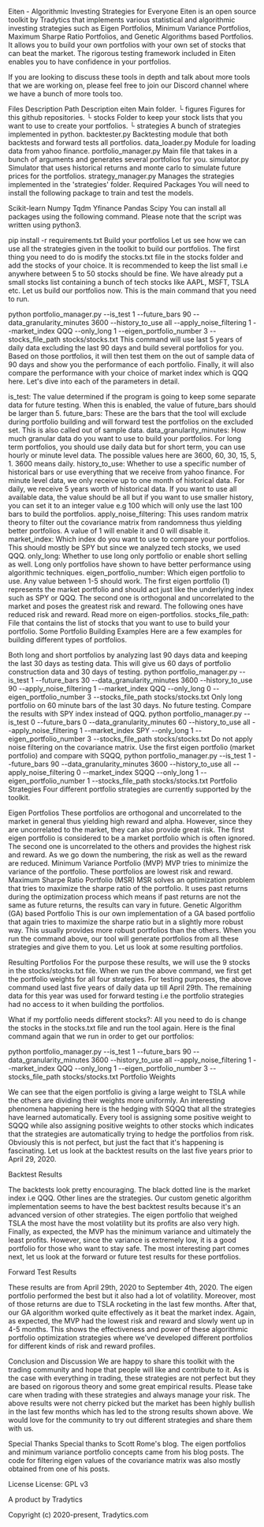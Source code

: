 Eiten - Algorithmic Investing Strategies for Everyone
Eiten is an open source toolkit by Tradytics that implements various statistical and algorithmic investing strategies such as Eigen Portfolios, Minimum Variance Portfolios, Maximum Sharpe Ratio Portfolios, and Genetic Algorithms based Portfolios. It allows you to build your own portfolios with your own set of stocks that can beat the market. The rigorous testing framework included in Eiten enables you to have confidence in your portfolios.

If you are looking to discuss these tools in depth and talk about more tools that we are working on, please feel free to join our Discord channel where we have a bunch of more tools too.

Files Description
Path	Description
eiten	Main folder.
└  figures	Figures for this github repositories.
└  stocks	Folder to keep your stock lists that you want to use to create your portfolios.
└  strategies	A bunch of strategies implemented in python.
backtester.py	Backtesting module that both backtests and forward tests all portfolios.
data_loader.py	Module for loading data from yahoo finance.
portfolio_manager.py	Main file that takes in a bunch of arguments and generates several portfolios for you.
simulator.py	Simulator that uses historical returns and monte carlo to simulate future prices for the portfolios.
strategy_manager.py	Manages the strategies implemented in the 'strategies' folder.
Required Packages
You will need to install the following package to train and test the models.

Scikit-learn
Numpy
Tqdm
Yfinance
Pandas
Scipy
You can install all packages using the following command. Please note that the script was written using python3.

pip install -r requirements.txt
Build your portfolios
Let us see how we can use all the strategies given in the toolkit to build our portfolios. The first thing you need to do is modify the stocks.txt file in the stocks folder and add the stocks of your choice. It is recommended to keep the list small i.e anywhere between 5 to 50 stocks should be fine. We have already put a small stocks list containing a bunch of tech stocks like AAPL, MSFT, TSLA etc. Let us build our portfolios now. This is the main command that you need to run.

python portfolio_manager.py --is_test 1 --future_bars 90 --data_granularity_minutes 3600 --history_to_use all --apply_noise_filtering 1 --market_index QQQ --only_long 1 --eigen_portfolio_number 3 --stocks_file_path stocks/stocks.txt
This command will use last 5 years of daily data excluding the last 90 days and build several portfolios for you. Based on those portfolios, it will then test them on the out of sample data of 90 days and show you the performance of each portfolio. Finally, it will also compare the performance with your choice of market index which is QQQ here. Let's dive into each of the parameters in detail.

is_test: The value determined if the program is going to keep some separate data for future testing. When this is enabled, the value of future_bars should be larger than 5.
future_bars: These are the bars that the tool will exclude during portfolio building and will forward test the portfolios on the excluded set. This is also called out of sample data.
data_granularity_minutes: How much granular data do you want to use to build your portfolios. For long term portfolios, you should use daily data but for short term, you can use hourly or minute level data. The possible values here are 3600, 60, 30, 15, 5, 1. 3600 means daily.
history_to_use: Whether to use a specific number of historical bars or use everything that we receive from yahoo finance. For minute level data, we only receive up to one month of historical data. For daily, we receive 5 years worth of historical data. If you want to use all available data, the value should be all but if you want to use smaller history, you can set it to an integer value e.g 100 which will only use the last 100 bars to build the portfolios.
apply_noise_filtering: This uses random matrix theory to filter out the covariance matrix from randomness thus yielding better portfolios. A value of 1 will enable it and 0 will disable it.
market_index: Which index do you want to use to compare your portfolios. This should mostly be SPY but since we analyzed tech stocks, we used QQQ.
only_long: Whether to use long only portfolio or enable short selling as well. Long only portfolios have shown to have better performance using algorithmic techniques.
eigen_portfolio_number: Which eigen portfolio to use. Any value between 1-5 should work. The first eigen portfolio (1) represents the market portfolio and should act just like the underlying index such as SPY or QQQ. The second one is orthogonal and uncorrelated to the market and poses the greatest risk and reward. The following ones have reduced risk and reward. Read more on eigen-portfolios.
stocks_file_path: File that contains the list of stocks that you want to use to build your portfolio.
Some Portfolio Building Examples
Here are a few examples for building different types of portfolios.

Both long and short portfolios by analyzing last 90 days data and keeping the last 30 days as testing data. This will give us 60 days of portfolio construction data and 30 days of testing.
python portfolio_manager.py --is_test 1 --future_bars 30 --data_granularity_minutes 3600 --history_to_use 90 --apply_noise_filtering 1 --market_index QQQ --only_long 0 --eigen_portfolio_number 3 --stocks_file_path stocks/stocks.txt
Only long portfolio on 60 minute bars of the last 30 days. No future testing. Compare the results with SPY index instead of QQQ.
python portfolio_manager.py --is_test 0 --future_bars 0 --data_granularity_minutes 60 --history_to_use all --apply_noise_filtering 1 --market_index SPY --only_long 1 --eigen_portfolio_number 3 --stocks_file_path stocks/stocks.txt
Do not apply noise filtering on the covariance matrix. Use the first eigen portfolio (market portfolio) and compare with SQQQ,
python portfolio_manager.py --is_test 1 --future_bars 90 --data_granularity_minutes 3600 --history_to_use all --apply_noise_filtering 0 --market_index SQQQ --only_long 1 --eigen_portfolio_number 1 --stocks_file_path stocks/stocks.txt
Portfolio Strategies
Four different portfolio strategies are currently supported by the toolkit.

Eigen Portfolios
These portfolios are orthogonal and uncorrelated to the market in general thus yielding high reward and alpha. However, since they are uncorrelated to the market, they can also provide great risk. The first eigen portfolio is considered to be a market portfolio which is often ignored. The second one is uncorrelated to the others and provides the highest risk and reward. As we go down the numbering, the risk as well as the reward are reduced.
Minimum Variance Portfolio (MVP)
MVP tries to minimize the variance of the portfolio. These portfolios are lowest risk and reward.
Maximum Sharpe Ratio Portfolio (MSR)
MSR solves an optimization problem that tries to maximize the sharpe ratio of the portfolio. It uses past returns during the optimization process which means if past returns are not the same as future returns, the results can vary in future.
Genetic Algorithm (GA) based Portfolio
This is our own implementation of a GA based portfolio that again tries to maximize the sharpe ratio but in a slightly more robust way. This usually provides more robust portfolios than the others.
When you run the command above, our tool will generate portfolios from all these strategies and give them to you. Let us look at some resulting portfolios.

Resulting Portfolios
For the purpose these results, we will use the 9 stocks in the stocks/stocks.txt file. When we run the above command, we first get the portfolio weights for all four strategies. For testing purposes, the above command used last five years of daily data up till April 29th. The remaining data for this year was used for forward testing i.e the portfolio strategies had no access to it when building the portfolios.

What if my portfolio needs different stocks?: All you need to do is change the stocks in the stocks.txt file and run the tool again. Here is the final command again that we run in order to get our portfolios:

python portfolio_manager.py --is_test 1 --future_bars 90 --data_granularity_minutes 3600 --history_to_use all --apply_noise_filtering 1 --market_index QQQ --only_long 1 --eigen_portfolio_number 3 --stocks_file_path stocks/stocks.txt
Portfolio Weights


We can see that the eigen portfolio is giving a large weight to TSLA while the others are dividing their weights more uniformly. An interesting phenomena happening here is the hedging with SQQQ that all the strategies have learned automatically. Every tool is assigning some positive weight to SQQQ while also assigning positive weights to other stocks which indicates that the strategies are automatically trying to hedge the portfolios from risk. Obviously this is not perfect, but just the fact that it's happening is fascinating. Let us look at the backtest results on the last five years prior to April 29, 2020.

Backtest Results


The backtests look pretty encouraging. The black dotted line is the market index i.e QQQ. Other lines are the strategies. Our custom genetic algorithm implementation seems to have the best backtest results because it's an advanced version of other strategies. The eigen portfolio that weighed TSLA the most have the most volatility but its profits are also very high. Finally, as expected, the MVP has the minimum variance and ultimately the least profits. However, since the variance is extremely low, it is a good portfolio for those who want to stay safe. The most interesting part comes next, let us look at the forward or future test results for these portfolios.

Forward Test Results


These results are from April 29th, 2020 to September 4th, 2020. The eigen portfolio performed the best but it also had a lot of volatility. Moreover, most of those returns are due to TSLA rocketing in the last few months. After that, our GA algorithm worked quite effectively as it beat the market index. Again, as expected, the MVP had the lowest risk and reward and slowly went up in 4-5 months. This shows the effectiveness and power of these algorithmic portfolio optimization strategies where we've developed different portfolios for different kinds of risk and reward profiles.

Conclusion and Discussion
We are happy to share this toolkit with the trading community and hope that people will like and contribute to it. As is the case with everything in trading, these strategies are not perfect but they are based on rigorous theory and some great empirical results. Please take care when trading with these strategies and always manage your risk. The above results were not cherry picked but the market has been highly bullish in the last few months which has led to the strong results shown above. We would love for the community to try out different strategies and share them with us.

Special Thanks
Special thanks to Scott Rome's blog. The eigen portfolios and minimum variance portfolio concepts came from his blog posts. The code for filtering eigen values of the covariance matrix was also mostly obtained from one of his posts.

License
License: GPL v3

A product by Tradytics

Copyright (c) 2020-present, Tradytics.com
